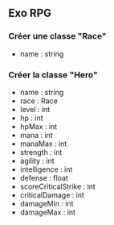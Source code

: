 
## Exo RPG

### Créer une classe "Race"

- name : string


### Créer la classe "Hero"

- name : string
- race : Race
- level : int
- hp : int
- hpMax : int 
- mana : int
- manaMax : int
- strength : int
- agility : int
- intelligence : int
- defense : float
- scoreCriticalStrike : int
- criticalDamage : int
- damageMin : int
- damageMax : int

